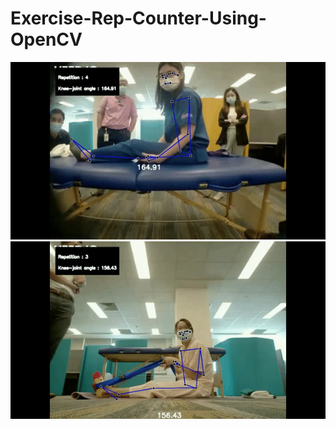# Exercise-Rep-Counter-Using-OpenCV
![](https://github.com/thatssweety/Exercise-Rep-Counter-Using-OpenCV/blob/368f5f0efa786edf8f9b8275bf73cf52e5ef820c/rep%20count%20output1.gif)
![](https://github.com/thatssweety/Exercise-Rep-Counter-Using-OpenCV/blob/368f5f0efa786edf8f9b8275bf73cf52e5ef820c/rep%20count%20output2.gif)
